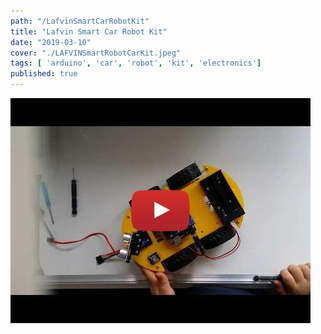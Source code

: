 ```yaml
---
path: "/LafvinSmartCarRobotKit"
title: "Lafvin Smart Car Robot Kit"
date: "2019-03-10"
cover: "./LAFVINSmartRobotCarKit.jpeg"
tags: [ 'arduino', 'car', 'robot', 'kit', 'electronics']
published: true
---
```




[![Lafvin Smart Robot Car Kit](./LAFVINSmartRobotCarKit_O96l2oAmR_4.jpg)](https://www.youtube.com/watch?v=O96l2oAmR_4)

